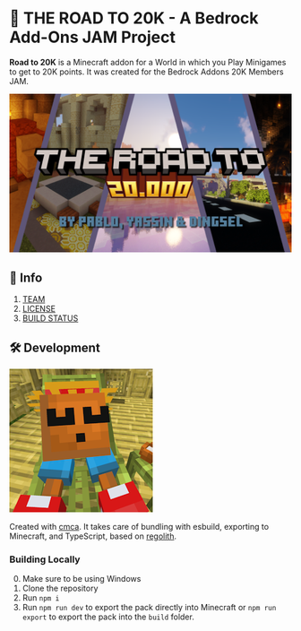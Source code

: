 # 🌟 THE ROAD TO 20K - A Bedrock Add-Ons JAM Project

**Road to 20K** is a Minecraft addon for a World in which you Play Minigames to
get to 20K points. It was created for the Bedrock Addons 20K Members JAM.

![The Road to 20K](./images/theRoadTo20k.png)

## 📖 Info

1. [TEAM](credits)
2. [LICENSE](LICENCE)
3. [BUILD STATUS](https://github.com/Dingsel/20kJam/actions)

## 🛠 Development

![Coconut](./images/pack_icon.png)

Created with [cmca](https://www.npmjs.com/package/create-mca). It takes care of
bundling with esbuild, exporting to Minecraft, and TypeScript, based on
[regolith](https://bedrock-oss.github.io/regolith/).

### Building Locally

0. Make sure to be using Windows
1. Clone the repository
2. Run `npm i`
3. Run `npm run dev` to export the pack directly into Minecraft or
   `npm run export` to export the pack into the `build` folder.
